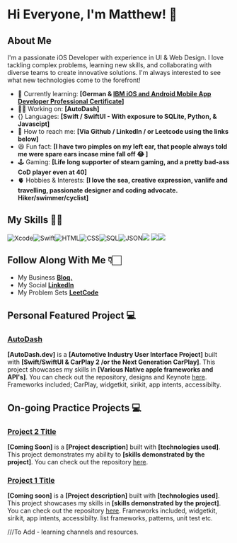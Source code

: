 # Hi Everyone, I'm Matthew! 👋


## About Me 

I'm a passionate iOS Developer with experience in UI & Web Design. I love tackling complex problems, learning new skills, and collaborating with diverse teams to create innovative solutions. I'm always interested to see what new technologies come to the forefront! 

- 🚀 Currently learning: **[German & [IBM iOS and Android Mobile App Developer Professional Certificate](https://www.coursera.org/professional-certificates/ibm-ios-android-mobile-app-developer-pc)]** 
- 👨‍💻 Working on: **[AutoDash]**
- {} Languages: **[Swift / SwiftUI - With exposure to SQLite, Python, & Javascipt]**
- 📩 How to reach me: **[Via Github / LinkedIn / or Leetcode using the links below]**
- 😆 Fun fact: **[I have two pimples on my left ear, that people always told me were spare ears incase mine fall off 😂 ]**
- 🕹️ Gaming: **[Life long supporter of steam gaming, and a pretty bad-ass CoD player even at 40]**
- 🫀 Hobbies & Interests: **[I love the sea, creative expression, vanlife and travelling, passionate designer and coding advocate. Hiker/swimmer/cyclist]** 


## My Skills 👨‍💻
![Xcode](https://img.shields.io/badge/Xcode-007ACC?style=for-the-badge&logo=Xcode&logoColor=white)![Swift](https://img.shields.io/badge/Swift-FA7343?style=for-the-badge&logo=swift&logoColor=white)![HTML](https://img.shields.io/badge/HTML5-E34F26?style=for-the-badge&logo=html5&logoColor=white)![CSS](https://img.shields.io/badge/CSS3-1572B6?style=for-the-badge&logo=css3&logoColor=white)![SQL](https://img.shields.io/badge/Sqlite-003B57?style=for-the-badge&logo=sqlite&logoColor=white)![JSON](https://img.shields.io/badge/json-5E5C5C?style=for-the-badge&logo=json&logoColor=white)![](https://img.shields.io/badge/Figma-F24E1E?style=for-the-badge&logo=figma&logoColor=white)
![](https://img.shields.io/badge/Framer-black?style=for-the-badge&logo=framer&logoColor=blue)![](https://img.shields.io/badge/firebase-ffca28?style=for-the-badge&logo=firebase&logoColor=black)







## Follow Along With Me 👇🏻

- My Business [**Bloq.**](https://www.bloq.design) 
- My Social [**LinkedIn**](https://www.linkedin.com/in/SwiftSanders) 
- My Problem Sets [**LeetCode**](https://leetcode.com/u/SwiftSanders/) 






## Personal Featured Project 💻

### [AutoDash](project_3_link)

**[AutoDash.dev]** is a **[Automotive Industry User Interface Project]** built with **[Swift/SwiftUI & CarPlay 2 /or the Next Generation CarPlay]**. This project showcases my skills in **[Various Native apple frameworks and API's]**. You can check out the repository, designs and Keynote [here](project_2_repository_link).
Frameworks included; CarPlay, widgetkit, sirikit, app intents, accessibilty. 


## On-going Practice Projects 💻

### [Project 2 Title](project_2_link)

**[Coming Soon]** is a **[Project description]** built with **[technologies used]**. This project demonstrates my ability to **[skills demonstrated by the project]**. You can check out the repository [here](project_1_repository_link).


### [Project 1 Title](project_1_link)

**[Coming soon]** is a **[Project description]** built with **[technologies used]**. This project showcases my skills in **[skills demonstrated by the project]**. You can check out the repository [here](project_2_repository_link).
Frameworks included, widgetkit, sirikit, app intents, accessibilty. list frameworks, patterns, unit test etc.



///To Add - learning channels and resources. 

